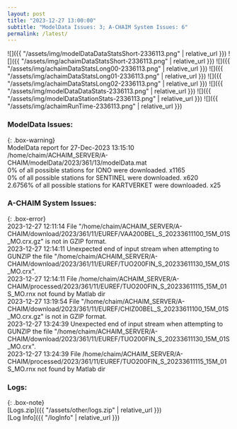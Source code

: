 ```yaml
---
layout: post
title: "2023-12-27 13:00:00"
subtitle: "ModelData Issues: 3; A-CHAIM System Issues: 6"
permalink: /latest/
---
```


![]({{ "/assets/img/modelDataDataStatsShort-2336113.png" | relative_url }})
![]({{ "/assets/img/achaimDataStatsShort-2336113.png" | relative_url }})
![]({{ "/assets/img/achaimDataStatsLong00-2336113.png" | relative_url }})
![]({{ "/assets/img/achaimDataStatsLong01-2336113.png" | relative_url }})
![]({{ "/assets/img/achaimDataStatsLong02-2336113.png" | relative_url }})
![]({{ "/assets/img/modelDataDataStats-2336113.png" | relative_url }})
![]({{ "/assets/img/modelDataStationStats-2336113.png" | relative_url }})
![]({{ "/assets/img/achaimRunTime-2336113.png" | relative_url }})


### ModelData Issues:  
  
{: .box-warning}  
 ModelData report for 27-Dec-2023 13:15:10   
 /home/chaim/ACHAIM_SERVER/A-CHAIM/modelData/2023/361/13/modelData.mat   
 0% of all possible stations for IONO were downloaded. x1165   
 0% of all possible stations for SENTINEL were downloaded. x620   
 2.6756% of all possible stations for KARTVERKET were downloaded. x25   
  
### A-CHAIM System Issues:  
  
{: .box-error}  
2023-12-27 12:11:14 File "/home/chaim/ACHAIM_SERVER/A-CHAIM/download/2023/361/11/EUREF/VAA200BEL_S_20233611100_15M_01S_MO.crx.gz" is not in GZIP format.  
2023-12-27 12:14:11 Unexpected end of input stream when attempting to GUNZIP the file "/home/chaim/ACHAIM_SERVER/A-CHAIM/download/2023/361/11/EUREF/TUO200FIN_S_20233611130_15M_01S_MO.crx".  
2023-12-27 12:14:11 File /home/chaim/ACHAIM_SERVER/A-CHAIM/processed/2023/361/11/EUREF/TUO200FIN_S_20233611115_15M_01S_MO.rnx not found by Matlab dir  
2023-12-27 13:19:54 File "/home/chaim/ACHAIM_SERVER/A-CHAIM/download/2023/361/11/EUREF/CHIZ00BEL_S_20233611100_15M_01S_MO.crx.gz" is not in GZIP format.  
2023-12-27 13:24:39 Unexpected end of input stream when attempting to GUNZIP the file "/home/chaim/ACHAIM_SERVER/A-CHAIM/download/2023/361/11/EUREF/TUO200FIN_S_20233611130_15M_01S_MO.crx".  
2023-12-27 13:24:39 File /home/chaim/ACHAIM_SERVER/A-CHAIM/processed/2023/361/11/EUREF/TUO200FIN_S_20233611115_15M_01S_MO.rnx not found by Matlab dir  

### Logs:  
  
{: .box-note}  
[Logs.zip]({{ "/assets/other/logs.zip" | relative_url }})  
[Log Info]({{ "/logInfo" | relative_url }})  
